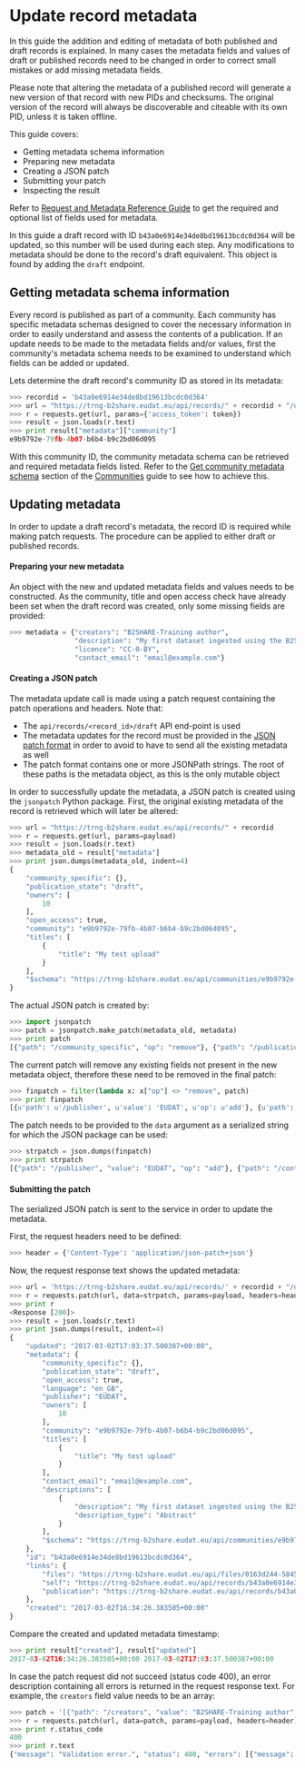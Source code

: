 # Update record metadata
In this guide the addition and editing of metadata of both published and draft records is explained. In many cases the metadata fields and values of draft or published records need to be changed in order to correct small mistakes or add missing metadata fields.

Please note that altering the metadata of a published record will generate a new version of that record with new PIDs and checksums. The original version of the record will always be discoverable and citeable with its own PID, unless it is taken offline.

This guide covers:

- Getting metadata schema information
- Preparing new metadata
- Creating a JSON patch
- Submitting your patch
- Inspecting the result

Refer to [Request and Metadata Reference Guide](B_Request_and_Metadata_Reference_Guide.md) to get the required and optional list of fields used for metadata.

In this guide a draft record with ID `b43a0e6914e34de8bd19613bcdc0d364` will be updated, so this number will be used during each step. Any modifications to metadata should be done to the record's draft equivalent. This object is found by adding the `draft` endpoint.

## Getting metadata schema information
Every record is published as part of a community. Each community has specific metadata schemas designed to cover the necessary information in order to easily understand and assess the contents of a publication. If an update needs to be made to the metadata fields and/or values, first the community's metadata schema needs to be examined to understand which fields can be added or updated.

Lets determine the draft record's community ID as stored in its metadata:

```python
>>> recordid = 'b43a0e6914e34de8bd19613bcdc0d364'
>>> url = "https://trng-b2share.eudat.eu/api/records/" + recordid + "/draft"
>>> r = requests.get(url, params={'access_token': token})
>>> result = json.loads(r.text)
>>> print result["metadata"]["community"]
e9b9792e-79fb-4b07-b6b4-b9c2bd06d095
```

With this community ID, the community metadata schema can be retrieved and required metadata fields listed. Refer to the [Get community metadata schema](03_Communities.md#get-community-metadata-schema) section of the [Communities](03_Communities.md) guide to see how to achieve this.

## Updating metadata
In order to update a draft record's metadata, the record ID is required while making patch requests. The procedure can be applied to either draft or published records.

#### Preparing your new metadata
An object with the new and updated metadata fields and values needs to be constructed. As the community, title and open access check have already been set when the draft record was created, only some missing fields are provided:

```python
>>> metadata = {"creators": "B2SHARE-Training author",
                "description": "My first dataset ingested using the B2SHARE API",
                "licence": "CC-0-BY",
                "contact_email": "email@example.com"}
```

#### Creating a JSON patch
The metadata update call is made using a patch request containing the patch operations and headers. Note that:

- The `api/records/<record_id>/draft` API end-point is used
- The metadata updates for the record must be provided in the [JSON patch format](http://jsonpatch.com) in order to avoid to have to send all the existing metadata as well
- The patch format contains one or more JSONPath strings. The root of these paths is the metadata object, as this is the only mutable object

In order to successfully update the metadata, a JSON patch is created using the `jsonpatch` Python package. First, the original existing metadata of the record is retrieved which will later be altered:

```python
>>> url = "https://trng-b2share.eudat.eu/api/records/" + recordid
>>> r = requests.get(url, params=payload)
>>> result = json.loads(r.text)
>>> metadata_old = result["metadata"]
>>> print json.dumps(metadata_old, indent=4)
{
    "community_specific": {},
    "publication_state": "draft",
    "owners": [
        10
    ],
    "open_access": true,
    "community": "e9b9792e-79fb-4b07-b6b4-b9c2bd06d095",
    "titles": [
        {
            "title": "My test upload"
        }
    ],
    "$schema": "https://trng-b2share.eudat.eu/api/communities/e9b9792e-79fb-4b07-b6b4-b9c2bd06d095/schemas/0#/draft_json_schema"
}
```

The actual JSON patch is created by:

```python
>>> import jsonpatch
>>> patch = jsonpatch.make_patch(metadata_old, metadata)
>>> print patch
[{"path": "/community_specific", "op": "remove"}, {"path": "/publication_state", "op": "remove"}, {"path": "/owners", "op": "remove"}, {"path": "/open_access", "op": "remove"}, {"path": "/community", "op": "remove"}, {"path": "/titles", "op": "remove"}, {"path": "/$schema", "op": "remove"}, {"path": "/publisher", "value": "EUDAT", "op": "add"}, {"path": "/contact_email", "value": "email@example.com", "op": "add"}, {"path": "/descriptions", "value": [{"description": "My first dataset ingested using the B2SHARE API", "description_type": "Abstract"}], "op": "add"}, {"path": "/language", "value": "en_GB", "op": "add"}]
```

The current patch will remove any existing fields not present in the new metadata object, therefore these need to be removed in the final patch:

```python
>>> finpatch = filter(lambda x: x["op"] <> "remove", patch)
>>> print finpatch
[{u'path': u'/publisher', u'value': 'EUDAT', u'op': u'add'}, {u'path': u'/contact_email', u'value': 'email@example.com', u'op': u'add'}, {u'path': u'/descriptions', u'value': [{'description': 'My first dataset ingested using the B2SHARE API', 'description_type': 'Abstract'}], u'op': u'add'}, {u'path': u'/language', u'value': 'en_GB', u'op': u'add'}]
```

The patch needs to be provided to the `data` argument as a serialized string for which the JSON package can be used:

```python
>>> strpatch = json.dumps(finpatch)
>>> print strpatch
[{"path": "/publisher", "value": "EUDAT", "op": "add"}, {"path": "/contact_email", "value": "email@example.com", "op": "add"}, {"path": "/descriptions", "value": [{"description": "My first dataset ingested using the B2SHARE API", "description_type": "Abstract"}], "op": "add"}, {"path": "/language", "value": "en_GB", "op": "add"}]
```

#### Submitting the patch
The serialized JSON patch is sent to the service in order to update the metadata.

First, the request headers need to be defined:

```python
>>> header = {'Content-Type': 'application/json-patch+json'}
```

Now, the request response text shows the updated metadata:

```python
>>> url = 'https://trng-b2share.eudat.eu/api/records/' + recordid + "/draft"
>>> r = requests.patch(url, data=strpatch, params=payload, headers=header)
>>> print r
<Response [200]>
>>> result = json.loads(r.text)
>>> print json.dumps(result, indent=4)
{
    "updated": "2017-03-02T17:03:37.500387+00:00",
    "metadata": {
        "community_specific": {},
        "publication_state": "draft",
        "open_access": true,
        "language": "en_GB",
        "publisher": "EUDAT",
        "owners": [
            10
        ],
        "community": "e9b9792e-79fb-4b07-b6b4-b9c2bd06d095",
        "titles": [
            {
                "title": "My test upload"
            }
        ],
        "contact_email": "email@example.com",
        "descriptions": [
            {
                "description": "My first dataset ingested using the B2SHARE API",
                "description_type": "Abstract"
            }
        ],
        "$schema": "https://trng-b2share.eudat.eu/api/communities/e9b9792e-79fb-4b07-b6b4-b9c2bd06d095/schemas/0#/draft_json_schema"
    },
    "id": "b43a0e6914e34de8bd19613bcdc0d364",
    "links": {
        "files": "https://trng-b2share.eudat.eu/api/files/0163d244-5845-40ca-899c-d1d0025f68aa",
        "self": "https://trng-b2share.eudat.eu/api/records/b43a0e6914e34de8bd19613bcdc0d364/draft",
        "publication": "https://trng-b2share.eudat.eu/api/records/b43a0e6914e34de8bd19613bcdc0d364"
    },
    "created": "2017-03-02T16:34:26.383505+00:00"
}
```

Compare the created and updated metadata timestamp:

```python
>>> print result["created"], result["updated"]
2017-03-02T16:34:26.383505+00:00 2017-03-02T17:03:37.500387+00:00
```

In case the patch request did not succeed (status code 400), an error description containing all errors is returned in the request response text. For example, the `creators` field value needs to be an array:

```python
>>> patch = '[{"path": "/creators", "value": "B2SHARE-Training author", "op": "add"}]'
>>> r = requests.patch(url, data=patch, params=payload, headers=header)
>>> print r.status_code
400
>>> print r.text
{"message": "Validation error.", "status": 400, "errors": [{"message": "'B2SHARE-Training author' is not of type 'array'", "field": "creators"}]}
```
